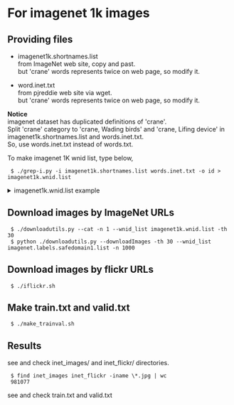 # For imagenet 1k images

## Providing files  

- imagenet1k.shortnames.list  
  from ImageNet web site, copy and past.  
  but 'crane' words represents twice on web page, so modify it.  

- word.inet.txt  
  from pjreddie web site via wget.  
  but 'crane' words represents twice on web page, so modify it.  

**Notice**  
imagenet dataset has duplicated definitions of 'crane'.  
Split 'crane' category to 'crane, Wading birds' and 'crane, Lifing device' in imagenet1k.shortnames.list and words.inet.txt.  
So, use words.inet.txt instead of words.txt.  

To make imagenet 1K wnid list, type below,  
```
 $ ./grep-i.py -i imagenet1k.shortnames.list words.inet.txt -o id > imagenet1k.wnid.list
```

<details>
<summary>imagenet1k.wnid.list example</summary>  
<p>  
```
n02119789
n02100735
n02096294
...
```
</p>
</details>  

## Download images by **ImageNet URLs**  
```
 $ ./downloadutils.py --cat -n 1 --wnid_list imagenet1k.wnid.list -th 30
 $ python ./downloadutils.py --downloadImages -th 30 --wnid_list imagenet.labels.safedomain1.list -n 1000
```

## Download images by **flickr URLs**  
```
 $ ./iflickr.sh
```

## Make train.txt and valid.txt  
```
 $ ./make_trainval.sh
```

## Results  
see and check inet_images/ and inet_flickr/ directories.  

```
 $ find inet_images inet_flickr -iname \*.jpg | wc
 981077
```

see and check train.txt and valid.txt  
